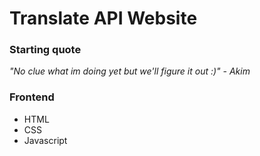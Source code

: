 # Translate API Website

### Starting quote
*"No clue what im doing yet but we'll figure it out :)" - Akim*

### Frontend
- HTML
- CSS
- Javascript
